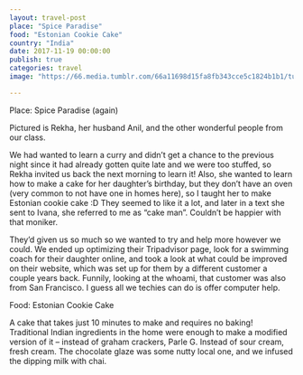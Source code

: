 ```yaml
---
layout: travel-post
place: "Spice Paradise"
food: "Estonian Cookie Cake"
country: "India"
date: 2017-11-19 00:00:00
publish: true
categories: travel
image: "https://66.media.tumblr.com/66a11698d15fa8fb343cce5c1824b1b1/tumblr_p0t7ytre0e1wkhtd7o1_1280.jpg"

---
```


Place: Spice Paradise (again)

Pictured is Rekha, her husband Anil, and the other wonderful people from our class.

We had wanted to learn a curry and didn’t get a chance to the previous night since it had already gotten quite late and we were too stuffed, so Rekha invited us back the next morning to learn it! Also, she wanted to learn how to make a cake for her daughter’s birthday, but they don’t have an oven (very common to not have one in homes here), so I taught her to make Estonian cookie cake :D They seemed to like it a lot, and later in a text she sent to Ivana, she referred to me as “cake man”. Couldn’t be happier with that moniker.

They’d given us so much so we wanted to try and help more however we could. We ended up optimizing their Tripadvisor page, look for a swimming coach for their daughter online, and took a look at what could be improved on their website, which was set up for them by a different customer a couple years back. Funnily, looking at the whoami, that customer was also from San Francisco. I guess all we techies can do is offer computer help.

Food: Estonian Cookie Cake

A cake that takes just 10 minutes to make and requires no baking! Traditional Indian ingredients in the home were enough to make a modified version of it – instead of graham crackers, Parle G. Instead of sour cream, fresh cream. The chocolate glaze was some nutty local one, and we infused the dipping milk with chai.